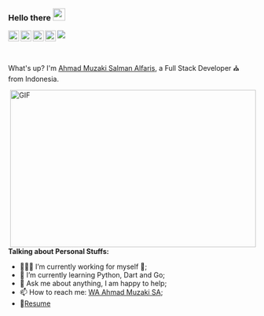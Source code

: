### Hello there <img src="https://media.giphy.com/media/hvRJCLFzcasrR4ia7z/giphy.gif" width="25px">
<a href="https://discord.gg/XTW52Kt">
  <img align="left" alt="Abhishek's Discord" width="22px" src="https://cdn.jsdelivr.net/npm/simple-icons@v3/icons/discord.svg" />
</a>
<a href="https://www.linkedin.com/in/ahmadmuzaki/">
  <img align="left" alt="Ahmadmuzaki's LinkdeIN" width="22px" src="https://cdn.jsdelivr.net/npm/simple-icons@v3/icons/linkedin.svg" />
</a>
<a href="https://t.me/aangmorningstar">
  <img align="left" alt="Ahmadmuzaki's Telegram" width="22px" src="https://cdn.jsdelivr.net/npm/simple-icons@v3/icons/telegram.svg" />
</a>
<a href="https://www.instagram.com/ahmad_muzaki_s_a/">
  <img align="left" alt="Abhishek's Instagram" width="22px" src="https://cdn.jsdelivr.net/npm/simple-icons@v3/icons/instagram.svg" />
</a>

![](https://visitor-badge.glitch.me/badge?page_id=ahmadmuzaki.ahmadmuzaki)

<br />

What's up? I'm [Ahmad Muzaki Salman Alfaris](https://ahmadmuzaki.com/), a Full Stack Developer ⛪ from Indonesia.

  <img align="right" alt="GIF" src="https://github.com/abhisheknaiidu/abhisheknaiidu/blob/master/code.gif?raw=true" width="500" height="320" />
  
**Talking about Personal Stuffs:**

- 👨🏽‍💻 I’m currently working for myself 🥇;
- 🌱 I’m currently learning Python, Dart and Go; 
- 💬 Ask me about anything, I am happy to help;
- 📫 How to reach me: [WA Ahmad Muzaki SA](https://wa.me/+6287826077526);
- 📝[Resume](https://drive.google.com/file/d/10GKdScol1BXsMQmSVO30rswZ8lqkakmy/view)
